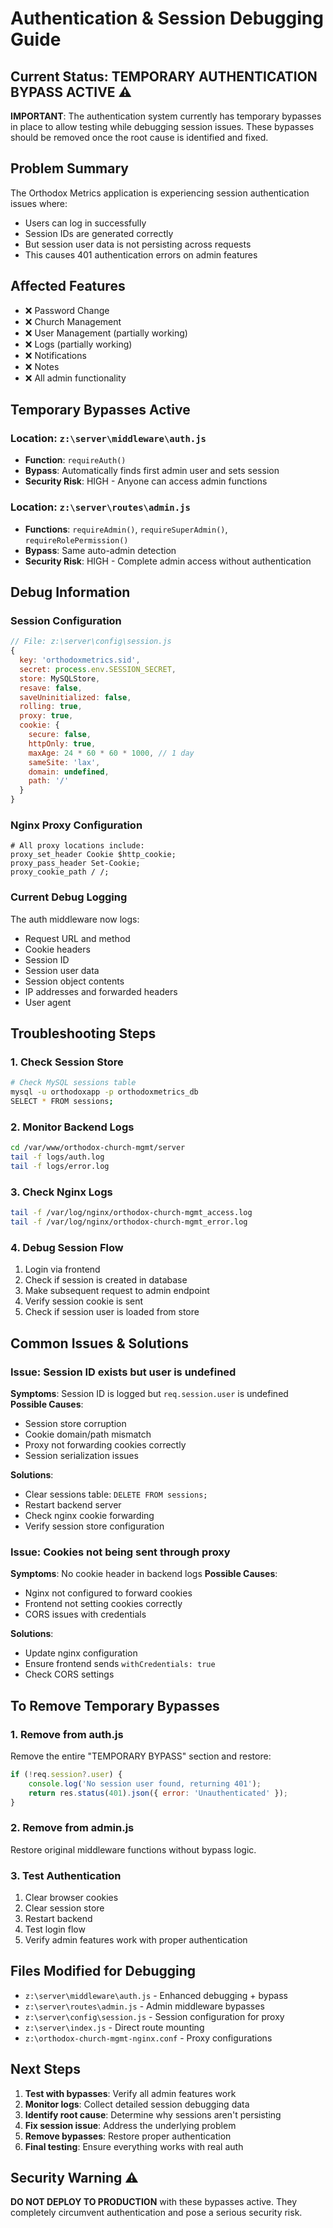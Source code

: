 # Authentication & Session Debugging Guide

## Current Status: TEMPORARY AUTHENTICATION BYPASS ACTIVE ⚠️

**IMPORTANT**: The authentication system currently has temporary bypasses in place to allow testing while debugging session issues. These bypasses should be removed once the root cause is identified and fixed.

## Problem Summary

The Orthodox Metrics application is experiencing session authentication issues where:
- Users can log in successfully 
- Session IDs are generated correctly
- But session user data is not persisting across requests
- This causes 401 authentication errors on admin features

## Affected Features

- ❌ Password Change
- ❌ Church Management 
- ❌ User Management (partially working)
- ❌ Logs (partially working)
- ❌ Notifications
- ❌ Notes
- ❌ All admin functionality

## Temporary Bypasses Active

### Location: `z:\server\middleware\auth.js`
- **Function**: `requireAuth()`
- **Bypass**: Automatically finds first admin user and sets session
- **Security Risk**: HIGH - Anyone can access admin functions

### Location: `z:\server\routes\admin.js`
- **Functions**: `requireAdmin()`, `requireSuperAdmin()`, `requireRolePermission()`
- **Bypass**: Same auto-admin detection
- **Security Risk**: HIGH - Complete admin access without authentication

## Debug Information

### Session Configuration
```javascript
// File: z:\server\config\session.js
{
  key: 'orthodoxmetrics.sid',
  secret: process.env.SESSION_SECRET,
  store: MySQLStore,
  resave: false,
  saveUninitialized: false,
  rolling: true,
  proxy: true,
  cookie: {
    secure: false,
    httpOnly: true,
    maxAge: 24 * 60 * 60 * 1000, // 1 day
    sameSite: 'lax',
    domain: undefined,
    path: '/'
  }
}
```

### Nginx Proxy Configuration
```nginx
# All proxy locations include:
proxy_set_header Cookie $http_cookie;
proxy_pass_header Set-Cookie;
proxy_cookie_path / /;
```

### Current Debug Logging
The auth middleware now logs:
- Request URL and method
- Cookie headers
- Session ID
- Session user data
- Session object contents
- IP addresses and forwarded headers
- User agent

## Troubleshooting Steps

### 1. Check Session Store
```bash
# Check MySQL sessions table
mysql -u orthodoxapp -p orthodoxmetrics_db
SELECT * FROM sessions;
```

### 2. Monitor Backend Logs
```bash
cd /var/www/orthodox-church-mgmt/server
tail -f logs/auth.log
tail -f logs/error.log
```

### 3. Check Nginx Logs
```bash
tail -f /var/log/nginx/orthodox-church-mgmt_access.log
tail -f /var/log/nginx/orthodox-church-mgmt_error.log
```

### 4. Debug Session Flow
1. Login via frontend
2. Check if session is created in database
3. Make subsequent request to admin endpoint
4. Verify session cookie is sent
5. Check if session user is loaded from store

## Common Issues & Solutions

### Issue: Session ID exists but user is undefined
**Symptoms**: Session ID is logged but `req.session.user` is undefined
**Possible Causes**:
- Session store corruption
- Cookie domain/path mismatch
- Proxy not forwarding cookies correctly
- Session serialization issues

**Solutions**:
- Clear sessions table: `DELETE FROM sessions;`
- Restart backend server
- Check nginx cookie forwarding
- Verify session store configuration

### Issue: Cookies not being sent through proxy
**Symptoms**: No cookie header in backend logs
**Possible Causes**:
- Nginx not configured to forward cookies
- Frontend not setting cookies correctly
- CORS issues with credentials

**Solutions**:
- Update nginx configuration
- Ensure frontend sends `withCredentials: true`
- Check CORS settings

## To Remove Temporary Bypasses

### 1. Remove from auth.js
Remove the entire "TEMPORARY BYPASS" section and restore:
```javascript
if (!req.session?.user) {
    console.log('No session user found, returning 401');
    return res.status(401).json({ error: 'Unauthenticated' });
}
```

### 2. Remove from admin.js
Restore original middleware functions without bypass logic.

### 3. Test Authentication
1. Clear browser cookies
2. Clear session store
3. Restart backend
4. Test login flow
5. Verify admin features work with proper authentication

## Files Modified for Debugging

- `z:\server\middleware\auth.js` - Enhanced debugging + bypass
- `z:\server\routes\admin.js` - Admin middleware bypasses
- `z:\server\config\session.js` - Session configuration for proxy
- `z:\server\index.js` - Direct route mounting
- `z:\orthodox-church-mgmt-nginx.conf` - Proxy configurations

## Next Steps

1. **Test with bypasses**: Verify all admin features work
2. **Monitor logs**: Collect detailed session debugging data
3. **Identify root cause**: Determine why sessions aren't persisting
4. **Fix session issue**: Address the underlying problem
5. **Remove bypasses**: Restore proper authentication
6. **Final testing**: Ensure everything works with real auth

## Security Warning ⚠️

**DO NOT DEPLOY TO PRODUCTION** with these bypasses active. They completely circumvent authentication and pose a serious security risk.
